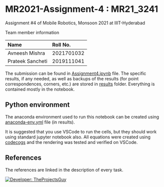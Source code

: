 # MR2021-Assignment-4 : MR21_3241

Assignment #4 of Mobile Robotics, Monsoon 2021 at IIIT-Hyderabad

Team member information

| Name | Roll No. |
| :--- | :--- |
| Avneesh Mishra | 2021701032 |
| Prateek Sancheti | 2019111041 |

The submission can be found in [Assignment4.ipynb](./Assignment4.ipynb) file. The specific results, if any needed, as well as backups of the results (for point correspondences, corners, etc.) are stored in [results](./results/) folder. Everything is contained mostly in the notebook.

## Python environment

The anaconda environment used to run this notebook can be created using [anaconda-env.yml](./results/anaconda-env.yml) file (in results).

It is suggested that you use VSCode to run the cells, but they should work using standard jupyter notebook also. All equations were created using [codecogs](https://www.codecogs.com/latex/eqneditor.php) and the rendering was tested and verified on VSCode.

## References

The references are linked in the description of every task.

[![Developer: TheProjectsGuy](https://img.shields.io/badge/Developer-TheProjectsGuy-blue)](https://github.com/TheProjectsGuy)
